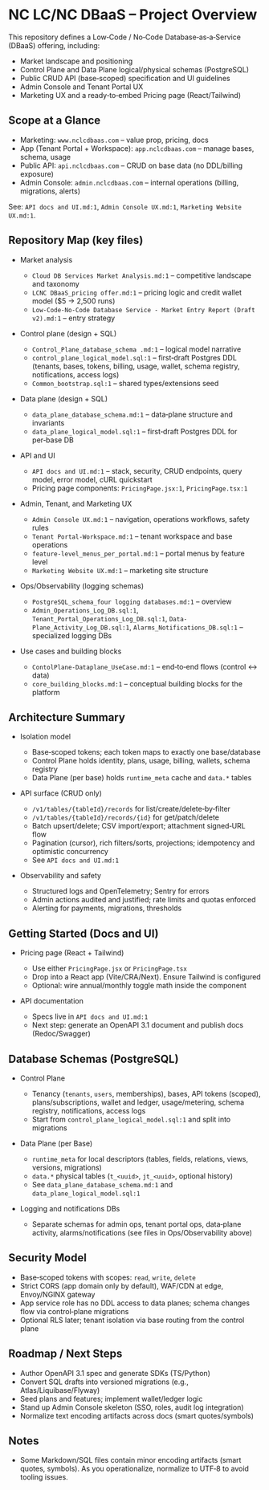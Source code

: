 # NC LC/NC DBaaS – Project Overview

This repository defines a Low‑Code / No‑Code Database‑as‑a‑Service (DBaaS) offering, including:

- Market landscape and positioning
- Control Plane and Data Plane logical/physical schemas (PostgreSQL)
- Public CRUD API (base‑scoped) specification and UI guidelines
- Admin Console and Tenant Portal UX
- Marketing UX and a ready‑to‑embed Pricing page (React/Tailwind)


## Scope at a Glance

- Marketing: `www.nclcdbaas.com` – value prop, pricing, docs
- App (Tenant Portal + Workspace): `app.nclcdbaas.com` – manage bases, schema, usage
- Public API: `api.nclcdbaas.com` – CRUD on base data (no DDL/billing exposure)
- Admin Console: `admin.nclcdbaas.com` – internal operations (billing, migrations, alerts)

See: `API docs and UI.md:1`, `Admin Console UX.md:1`, `Marketing Website UX.md:1`.


## Repository Map (key files)

- Market analysis
  - `Cloud DB Services Market Analysis.md:1` – competitive landscape and taxonomy
  - `LCNC DBaaS_pricing offer.md:1` – pricing logic and credit wallet model ($5 → 2,500 runs)
  - `Low-Code-No-Code Database Service - Market Entry Report (Draft v2).md:1` – entry strategy

- Control plane (design + SQL)
  - `Control_Plane_database_schema .md:1` – logical model narrative
  - `control_plane_logical_model.sql:1` – first‑draft Postgres DDL (tenants, bases, tokens, billing, usage, wallet, schema registry, notifications, access logs)
  - `Common_bootstrap.sql:1` – shared types/extensions seed

- Data plane (design + SQL)
  - `data_plane_database_schema.md:1` – data‑plane structure and invariants
  - `data_plane_logical_model.sql:1` – first‑draft Postgres DDL for per‑base DB

- API and UI
  - `API docs and UI.md:1` – stack, security, CRUD endpoints, query model, error model, cURL quickstart
  - Pricing page components: `PricingPage.jsx:1`, `PricingPage.tsx:1`

- Admin, Tenant, and Marketing UX
  - `Admin Console UX.md:1` – navigation, operations workflows, safety rules
  - `Tenant Portal-Workspace.md:1` – tenant workspace and base operations
  - `feature-level_menus_per_portal.md:1` – portal menus by feature level
  - `Marketing Website UX.md:1` – marketing site structure

- Ops/Observability (logging schemas)
  - `PostgreSQL_schema_four logging databases.md:1` – overview
  - `Admin_Operations_Log_DB.sql:1`, `Tenant_Portal_Operations_Log_DB.sql:1`, `Data-Plane_Activity_Log_DB.sql:1`, `Alarms_Notifications_DB.sql:1` – specialized logging DBs

- Use cases and building blocks
  - `ContolPlane-Dataplane_UseCase.md:1` – end‑to‑end flows (control ↔ data)
  - `core_building_blocks.md:1` – conceptual building blocks for the platform


## Architecture Summary

- Isolation model
  - Base‑scoped tokens; each token maps to exactly one base/database
  - Control Plane holds identity, plans, usage, billing, wallets, schema registry
  - Data Plane (per base) holds `runtime_meta` cache and `data.*` tables

- API surface (CRUD only)
  - `/v1/tables/{tableId}/records` for list/create/delete‑by‑filter
  - `/v1/tables/{tableId}/records/{id}` for get/patch/delete
  - Batch upsert/delete; CSV import/export; attachment signed‑URL flow
  - Pagination (cursor), rich filters/sorts, projections; idempotency and optimistic concurrency
  - See `API docs and UI.md:1`

- Observability and safety
  - Structured logs and OpenTelemetry; Sentry for errors
  - Admin actions audited and justified; rate limits and quotas enforced
  - Alerting for payments, migrations, thresholds


## Getting Started (Docs and UI)

- Pricing page (React + Tailwind)
  - Use either `PricingPage.jsx` or `PricingPage.tsx`
  - Drop into a React app (Vite/CRA/Next). Ensure Tailwind is configured
  - Optional: wire annual/monthly toggle math inside the component

- API documentation
  - Specs live in `API docs and UI.md:1`
  - Next step: generate an OpenAPI 3.1 document and publish docs (Redoc/Swagger)


## Database Schemas (PostgreSQL)

- Control Plane
  - Tenancy (`tenants`, `users`, memberships), bases, API tokens (scoped), plans/subscriptions, wallet and ledger, usage/metering, schema registry, notifications, access logs
  - Start from `control_plane_logical_model.sql:1` and split into migrations

- Data Plane (per Base)
  - `runtime_meta` for local descriptors (tables, fields, relations, views, versions, migrations)
  - `data.*` physical tables (`t_<uuid>`, `jt_<uuid>`, optional history)
  - See `data_plane_database_schema.md:1` and `data_plane_logical_model.sql:1`

- Logging and notifications DBs
  - Separate schemas for admin ops, tenant portal ops, data‑plane activity, alarms/notifications (see files in Ops/Observability above)


## Security Model

- Base‑scoped tokens with scopes: `read`, `write`, `delete`
- Strict CORS (app domain only by default), WAF/CDN at edge, Envoy/NGINX gateway
- App service role has no DDL access to data planes; schema changes flow via control‑plane migrations
- Optional RLS later; tenant isolation via base routing from the control plane


## Roadmap / Next Steps

- Author OpenAPI 3.1 spec and generate SDKs (TS/Python)
- Convert SQL drafts into versioned migrations (e.g., Atlas/Liquibase/Flyway)
- Seed plans and features; implement wallet/ledger logic
- Stand up Admin Console skeleton (SSO, roles, audit log integration)
- Normalize text encoding artifacts across docs (smart quotes/symbols)


## Notes

- Some Markdown/SQL files contain minor encoding artifacts (smart quotes, symbols). As you operationalize, normalize to UTF‑8 to avoid tooling issues.
